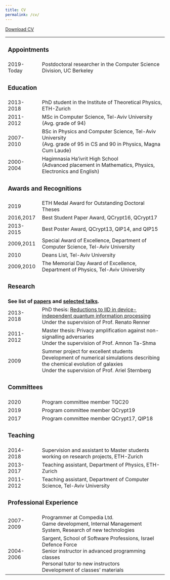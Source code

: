```yaml
---
title: CV
permalink: /cv/
---
```


[Download CV](/assets/Rotem_CV.pdf)

<table>

<td colspan="2"> <h3> Appointments </h3> </td>
<tr>
<td class="date">2019-Today</td>
<td>Postdoctoral researcher in the Computer Science Division, UC Berkeley</td>
</tr>

<td colspan="2"> <h3> Education </h3> </td>

<tr>
<td class="date">2013-2018</td>
<td>PhD student in the Institute of Theoretical Physics, ETH-Zurich</td>
</tr>
<tr>
<td class="date">2011-2012</td>
<td>MSc in Computer Science, Tel-Aviv University <br/> (Avg. grade of 94)</td>
</tr>
<tr>
<td class="date">2007-2010</td>
<td>BSc in Physics and Computer Science, Tel-Aviv University <br/> (Avg. grade of 95 in CS and 90 in Physics, Magna Cum Laude) </td>
</tr>
<tr>
<td class="date">2000-2004</td>
<td>Hagimnasia Ha’ivrit High School <br/> (Advanced placement in Mathematics, Physics, Electronics and English) </td>
</tr>


<td colspan="2"> <h3> Awards and Recognitions </h3> </td>

<tr>
<td class="date">2019</td>
<td>ETH Medal Award for Outstanding Doctoral Theses</td>
</tr>
<tr>
<td class="date">2016,2017</td>
<td>Best Student Paper Award, QCrypt16, QCrypt17</td>
</tr>
<tr>
<td class="date">2013-2015</td>
<td>Best Poster Award, QCrypt13, QIP14, and QIP15</td>
</tr>
<tr>
<td class="date">2009,2011</td>
<td>Special Award of Excellence, Department of Computer Science, Tel-Aviv University </td>
</tr>
<tr>
<td class="date">2010</td>
<td>Deans List, Tel-Aviv University </td>
</tr>
<tr>
<td class="date">2009,2010</td>
<td>The Memorial Day Award of Excellence, Department of Physics, Tel-Aviv University </td>
</tr>

<td colspan="2"> <h3> Research </h3> </td>

<tr>
<td colspan="2"> <b> See list of <a href="/research/">papers</a> and <a href="/talks/">selected talks</a>. </b> </td> 
</tr>

<tr>
<td class="date">2013-2018</td>
<td>PhD thesis: <a href="https://arxiv.org/abs/1812.10922"> Reductions to IID in device-independent quantum information processing</a> <br/> Under the supervision of Prof. Renato Renner </td>
</tr>
<tr>
<td class="date">2011-2012</td>
<td>Master thesis: Privacy amplification against non-signalling adversaries <br/> Under the supervision of Prof. Amnon Ta-Shma</td>
</tr>
<tr>
<td class="date">2009</td>
<td>Summer project for excellent students  <br/> Development of numerical simulations describing the chemical evolution of galaxies <br/> Under the supervision of Prof. Ariel Sternberg </td>
</tr>

<td colspan="2"> <h3> Committees </h3> </td>

<tr>
<td class="date">2020</td>
<td>Program committee member TQC20</td>
</tr>
<tr>
<td class="date">2019</td>
<td>Program committee member QCrypt19</td>
</tr>
<tr>
<td class="date">2017</td>
<td>Program committee member QCrypt17, QIP18</td>
</tr>

<td colspan="2"> <h3> Teaching </h3> </td>

<tr>
<td class="date">2014-2018</td>
<td>Supervision and assistant to Master students working on research projects, ETH-Zurich</td>
</tr>
<tr>
<td class="date">2013-2017</td>
<td>Teaching assistant, Department of Physics, ETH-Zurich</td>
</tr>
<tr>
<td class="date">2011-2012</td>
<td>Teaching assistant, Department of Computer Science, Tel-Aviv University </td>
</tr>


<td colspan="2"> <h3> Professional Experience </h3> </td>


<tr>
<td class="date">2007-2009</td>
<td>Programmer at Compedia Ltd. <br/> Game development, Internal Management System, Research of new technologies</td>
</tr>
<tr>
<td class="date">2004-2006</td>
<td>Sargent, School of Software Professions, Israel Defence Force<br/>Senior instructor in advanced programming classes<br/>Personal tutor to new instructors<br/>Development of classes’ materials</td>
</tr>
</table>
